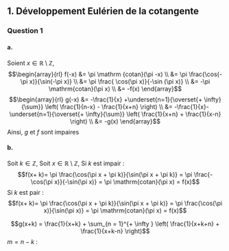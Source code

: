 ## 1.  Développement Eulérien de la cotangente
### Question 1
#### a.
Soient $x \in \mathbb{R} \setminus \mathbb{Z}$, 
$$\begin{array}{rl}
f(-x) &= \pi \mathrm {cotan}(\pi -x)  \\
&= \pi \frac{\cos(-\pi x)}{\sin(-\pi x)}  \\
&= \pi \frac{ \cos(\pi x)}{-\sin (\pi x)}  \\
&= -\pi \mathrm{cotan}(\pi x)  \\
&= -f(x)
\end{array}$$
$$\begin{array}{rl}
g(-x) &= -\frac{1}{x} +\underset{n=1}{\overset{+ \infty}{\sum}} \left( \frac{1}{n-x} - \frac{1}{x+n} \right) \\
&= -\frac{1}{x}- \underset{n=1}{\overset{+ \infty}{\sum}} \left( \frac{1}{x+n} + \frac{1}{x-n}   \right)  \\
&= -g(x)
\end{array}$$
Ainsi, $g$ et $f$ sont impaires

#### b.
Soit $k \in \mathbb{Z}$, 
Soit $x \in \mathbb{R} \setminus \mathbb{Z}$, 
Si $k$ est impair : 
$$f(x+ k)= \pi \frac{\cos(\pi x + \pi k)}{\sin(\pi x + \pi k)} = \pi  \frac{-\cos(\pi x)}{-\sin(\pi x)} = \pi \mathrm{cotan}(\pi x) = f(x)$$
Si $k$ est pair : 
$$f(x+ k)= \pi \frac{\cos(\pi x + \pi k)}{\sin(\pi x + \pi k)} = \pi  \frac{\cos(\pi x)}{\sin(\pi x)} = \pi \mathrm{cotan}(\pi x) = f(x)$$

$$g(x+k) = \frac{1}{x+k} + \sum_{n = 1}^{+ \infty } \left( \frac{1}{x+k+n} + \frac{1}{x+k-n} \right)$$
$m = n-k$ : 
$$$$
